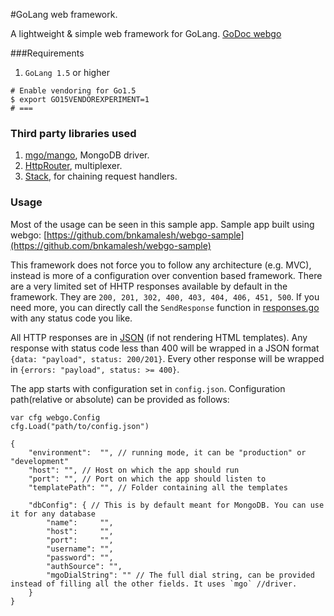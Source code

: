 #GoLang web framework.

A lightweight & simple web framework for GoLang.
[GoDoc webgo](https://godoc.org/github.com/bnkamalesh/webgo)

###Requirements

1. `GoLang 1.5` or higher

``` 
# Enable vendoring for Go1.5
$ export GO15VENDOREXPERIMENT=1
# ===
```

### Third party libraries used

1. [mgo/mango](http://gopkg.in/mgo.v2), MongoDB driver.
2. [HttpRouter](github.com/julienschmidt/httprouter), multiplexer.
3. [Stack](https://github.com/alexedwards/stack), for chaining request handlers.


### Usage
Most of the usage can be seen in this sample app.
Sample app built using webgo: [https://github.com/bnkamalesh/webgo-sample](https://github.com/bnkamalesh/webgo-sample)

This framework does not force you to follow any architecture (e.g. MVC), instead is more of a configuration over convention based framework. There are a very limited set of HHTP responses available by default in the framework. They are
`200, 201, 302, 400, 403, 404, 406, 451, 500`. If you need more, you can directly call the `SendResponse` function in [responses.go](https://github.com/bnkamalesh/webgo/blob/master/responses.go) with any status code you like.

All HTTP responses are in [JSON](https://en.wikipedia.org/wiki/JSON) (if not rendering HTML templates). Any response with status code less than 400 will be wrapped in a JSON format `{data: "payload", status: 200/201}`. Every other response will be wrapped in `{errors: "payload", status: >= 400}`.

The app starts with configuration set in `config.json`. Configuration path(relative or absolute) can be provided as follows:

```
var cfg webgo.Config
cfg.Load("path/to/config.json")
```

```
{
	"environment":  "", // running mode, it can be "production" or "development"
	"host": "", // Host on which the app should run
	"port": "", // Port on which the app should listen to
	"templatePath": "", // Folder containing all the templates

	"dbConfig": { // This is by default meant for MongoDB. You can use it for any database
		"name":     "",
		"host":     "",
		"port":     "",
		"username": "",
		"password": "",
		"authSource": "",
		"mgoDialString": "" // The full dial string, can be provided instead of filling all the other fields. It uses `mgo` //driver.
	}
}
```
